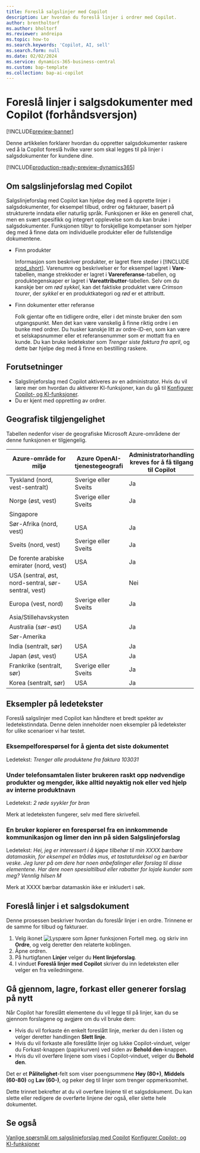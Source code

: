 ```yaml
---
title: Foreslå salgslinjer med Copilot
description: Lær hvordan du foreslå linjer i ordrer med Copilot.
author: brentholtorf
ms.author: bholtorf
ms.reviewer: andreipa
ms.topic: how-to
ms.search.keywords: 'Copilot, AI, sell'
ms.search.form: null
ms.date: 02/02/2024
ms.service: dynamics-365-business-central
ms.custom: bap-template
ms.collection: bap-ai-copilot
---
```


# <a name="suggest-lines-on-sales-documents-with-copilot-preview"></a>Foreslå linjer i salgsdokumenter med Copilot (forhåndsversjon)

[!INCLUDE[preview-banner](includes/preview-banner.md)]

Denne artikkelen forklarer hvordan du oppretter salgsdokumenter raskere ved å la Copilot foreslå hvilke varer som skal legges til på linjer i salgsdokumenter for kundene dine.

[!INCLUDE[production-ready-preview-dynamics365](includes/production-ready-preview-dynamics365.md)]

## <a name="about-sales-line-suggestions-with-copilot"></a>Om salgslinjeforslag med Copilot

Salgslinjeforslag med Copilot kan hjelpe deg med å opprette linjer i salgsdokumenter, for eksempel tilbud, ordrer og fakturaer, basert på strukturerte inndata eller naturlig språk. Funksjonen er ikke en generell chat, men en svært spesifikk og integrert opplevelse som du kan bruke i salgsdokumenter. Funksjonen tilbyr to forskjellige kompetanser som hjelper deg med å finne data om individuelle produkter eller de fullstendige dokumentene.

* Finn produkter

  Informasjon som beskriver produkter, er lagret flere steder i [!INCLUDE [prod_short](includes/prod_short.md)]. Varenumre og beskrivelser er for eksempel lagret i **Vare**-tabellen, mange strekkoder er lagret i **Varereferanse**-tabellen, og produktegenskaper er lagret i **Vareattributter**-tabellen. Selv om du kanskje ber om *rød sykkel*, kan det faktiske produktet være *Crimson tourer*, der *sykkel* er en produktkategori og *rød* er et attributt.

* Finn dokumenter etter referanse

  Folk gjentar ofte en tidligere ordre, eller i det minste bruker den som utgangspunkt. Men det kan være vanskelig å finne riktig ordre i en bunke med ordrer. Du husker kanskje litt av ordre-ID-en, som kan være et selskapsnummer eller et referansenummer som er mottatt fra en kunde. Du kan bruke ledetekster som *Trenger siste faktura fra april*, og dette bør hjelpe deg med å finne en bestilling raskere.

## <a name="prerequisites"></a>Forutsetninger

* Salgslinjeforslag med Copilot aktiveres av en administrator. Hvis du vil lære mer om hvordan du aktiverer KI-funksjoner, kan du gå til [Konfigurer Copilot- og KI-funksjoner](enable-ai.md).
* Du er kjent med oppretting av ordrer.

## <a name="geographic-availability"></a>Geografisk tilgjengelighet

Tabellen nedenfor viser de geografiske Microsoft Azure-områdene der denne funksjonen er tilgjengelig.

|Azure-område for miljø  |Azure OpenAI-tjenestegeografi   |Administratorhandling kreves for å få tilgang til Copilot  |
|---------|---------|---------|
|Tyskland (nord, vest-sentralt)     | Sverige eller Sveits        |  Ja       |
|Norge (øst, vest)     | Sverige eller Sveits        | Ja     |
|Singapore     |         |         |
|Sør-Afrika (nord, vest)     |   USA      |   Ja      |
|Sveits (nord, vest)     |  Sverige eller Sveits       |    Ja     |
|De forente arabiske emirater (nord, vest)     |    USA     |   Ja     |
|USA (sentral, øst, nord-sentral, sør-sentral, vest)     |   USA      |   Nei      |
|Europa (vest, nord)     |   Sverige eller Sveits      |   Ja      |
|Asia/Stillehavskysten     |         |         |
|Australia (sør-øst)     |   USA      |    Ja     |
|Sør-Amerika     |         |         |
|India (sentralt, sør)     |    USA     |   Ja      |
|Japan (øst, vest)     |    USA     |    Ja     |
|Frankrike (sentralt, sør)     |    Sverige eller Sveits     |    Ja     |
|Korea (sentralt, sør)     |    USA     |    Ja     |

## <a name="examples-of-prompts"></a>Eksempler på ledetekster

Foreslå salgslinjer med Copilot kan håndtere et bredt spekter av ledetekstinndata. Denne delen inneholder noen eksempler på ledetekster for ulike scenarioer vi har testet.

### <a name="sample-inquiry-to-repeat-the-past-document"></a>Eksempelforespørsel for å gjenta det siste dokumentet

Ledetekst: *Trenger alle produktene fra faktura 103031*

### <a name="during-phone-call-user-quickly-types-list-of-required-products-and-quantities-not-always-accurate-enough-or-using-internal-product-names"></a>Under telefonsamtalen lister brukeren raskt opp nødvendige produkter og mengder, ikke alltid nøyaktig nok eller ved hjelp av interne produktnavn

Ledetekst: *2 røde syykler for bran*

Merk at ledeteksten fungerer, selv med flere skrivefeil.

### <a name="a-user-copies-an-inquiry-from-an-inbound-communication-and-pastes-it-to-the-sales-lines-suggestions-page"></a>En bruker kopierer en forespørsel fra en innkommende kommunikasjon og limer den inn på siden Salgslinjeforslag

Ledetekst: *Hei, jeg er interessert i å kjøpe tilbehør til min XXXX bærbare datamaskin, for eksempel en trådløs mus, et tastaturdeksel og en bærbar veske. Jeg lurer på om dere har noen anbefalinger eller forslag til disse elementene. Har dere noen spesialtilbud eller rabatter for lojale kunder som meg? Vennlig hilsen M*

Merk at XXXX bærbar datamaskin ikke er inkludert i søk.

## <a name="suggest-lines-on-a-sales-document"></a>Foreslå linjer i et salgsdokument

Denne prosessen beskriver hvordan du foreslår linjer i en ordre. Trinnene er de samme for tilbud og fakturaer.

1. Velg ikonet ![Lyspære som åpner funksjonen Fortell meg.](media/ui-search/search_small.png "Fortell hva du vil gjøre") og skriv inn **Ordre**, og velg deretter den relaterte koblingen.
1. Åpne ordren.
1. På hurtigfanen **Linjer** velger du **Hent linjeforslag**.
1. I vinduet **Foreslå linjer med Copilot** skriver du inn ledeteksten eller velger en fra veiledningene.

## <a name="review-save-discard-or-regenerate-suggestions"></a>Gå gjennom, lagre, forkast eller generer forslag på nytt

Når Copilot har foreslått elementene du vil legge til på linjer, kan du se gjennom forslagene og avgjøre om du vil bruke dem:

* Hvis du vil forkaste én enkelt foreslått linje, merker du den i listen og velger deretter handlingen **Slett linje**.
* Hvis du vil forkaste alle foreslåtte linjer og lukke Copilot-vinduet, velger du Forkast-knappen (papirkurven) ved siden av **Behold den**-knappen.
* Hvis du vil overføre linjene som vises i Copilot-vinduet, velger du **Behold den**. 

Det er et **Pålitelighet**-felt som viser poengsummene **Høy (80+)**, **Middels (60-80)** og **Lav (60-)**, og peker deg til linjer som trenger oppmerksomhet.

Dette trinnet bekrefter at du vil overføre linjene til et salgsdokument. Du kan slette eller redigere de overførte linjene der også, eller slette hele dokumentet.

## <a name="see-also"></a>Se også

[Vanlige spørsmål om salgslinjeforslag med Copilot](faq-sales-suggest-sales-lines-with-copilot.md)
[Konfigurer Copilot- og KI-funksjoner](enable-ai.md)
